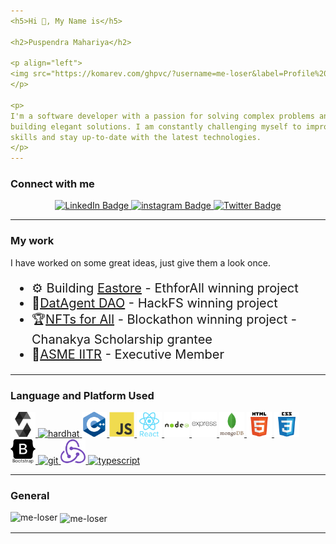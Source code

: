 ```yaml
---
<h5>Hi 👋, My Name is</h5>

<h2>Puspendra Mahariya</h2>

<p align="left">
<img src="https://komarev.com/ghpvc/?username=me-loser&label=Profile%20views&color=0e75b6&style=flat" alt="me-loser" />
</p>

<p>
I'm a software developer with a passion for solving complex problems and
building elegant solutions. I am constantly challenging myself to improve my
skills and stay up-to-date with the latest technologies.
</p>
---
```


<h3 align="left">Connect with me </h3>

<p align="center" >
  <a href="https://www.linkedin.com/in/puspendra-mahariya-112059238/">
    <img
      src="https://img.shields.io/badge/LinkedIn-0077B5?style=for-the-badge&logo=linkedin&logoColor=white"
      alt="LinkedIn Badge"
    />
  </a>
  <a href="https://www.instagram.com/p.m.puspendra_mahariya.000/">
    <img
      src="https://img.shields.io/badge/Instagram-E4405F?style=for-the-badge&logo=instagram&logoColor=white"
      alt="instagram Badge"
    />
  </a>
  <a href="https://twitter.com/puspendra_maha">
    <img
      src="https://img.shields.io/badge/Twitter-1DA1F2?style=for-the-badge&logo=twitter&logoColor=white"
      alt="Twitter Badge"
    />
  </a>
</p>

---

<h3 align="left">My work</h3>
<p>
  I have worked on some great ideas, just give them a look once.
  <ul style="font-size: 20px;">
  <li>⚙️ Building <a href="https://github.com/me-loser/Eastore">Eastore</a> - EthforAll winning project</li>
  <li>🏅<a href="https://github.com/me-loser/DatAgentDAO">DatAgent DAO</a> - HackFS winning project</li>
  <li>🏆<a href="https://github.com/me-loser/NFTs-for-All">NFTs for All</a> - Blockathon winning project - Chanakya Scholarship grantee</li>
  <li>🚀<a href="https://github.com/ASME-IITR">ASME IITR</a> - Executive Member</li>
</ul>
</p>

---

<h3 align="left">Language and Platform Used </h3>

<p align="left">
  <a href="https://docs.soliditylang.org/en/v0.8.6/" target="_blank" rel="noreferrer">
    <img
      src="https://raw.githubusercontent.com/devicons/devicon/master/icons/solidity/solidity-original.svg"
      alt="solidity"
      width="40"
      height="40"
    />
  </a>
    <a href="https://hardhat.org/" target="_blank" rel="noreferrer">
    <img
      src="https://hardhat.org/_next/static/media/hardhat-logo-dark.484eb916.svg"
      alt="hardhat"
      width="100"
      height="40"
    />
  </a>
  <a href="https://cp-algorithms.com/" target="_blank" rel="noreferrer">
    <img
      src="https://raw.githubusercontent.com/devicons/devicon/master/icons/cplusplus/cplusplus-original.svg"
      alt="cplusplus"
      width="40"
      height="40"
    />
  </a>
  <a
    href="https://devdocs.io/javascript/"
    target="_blank"
    rel="noreferrer"
  >
    <img
      src="https://raw.githubusercontent.com/devicons/devicon/master/icons/javascript/javascript-original.svg"
      alt="javascript"
      width="40"
      height="40"
    />
  </a>
  </a>
  <a href="https://reactjs.org/" target="_blank" rel="noreferrer">
    <img
      src="https://raw.githubusercontent.com/devicons/devicon/master/icons/react/react-original-wordmark.svg"
      alt="react"
      width="40"
      height="40"
    />
  </a>
  <a href="https://nodejs.org" target="_blank" rel="noreferrer">
    <img
      src="https://raw.githubusercontent.com/devicons/devicon/master/icons/nodejs/nodejs-original-wordmark.svg"
      alt="nodejs"
      width="40"
      height="40"
    />
  </a>
  <a href="https://expressjs.com" target="_blank" rel="noreferrer">
    <img
      src="https://raw.githubusercontent.com/devicons/devicon/master/icons/express/express-original-wordmark.svg"
      alt="express"
      width="40"
      height="40"
    />
  </a>
  <a href="https://www.mongodb.com/" target="_blank" rel="noreferrer">
    <img
      src="https://raw.githubusercontent.com/devicons/devicon/master/icons/mongodb/mongodb-original-wordmark.svg"
      alt="mongodb"
      width="40"
      height="40"
    />
  </a>
  <a href="https://devdocs.io/html/" target="_blank" rel="noreferrer">
    <img
      src="https://raw.githubusercontent.com/devicons/devicon/master/icons/html5/html5-original-wordmark.svg"
      alt="html5"
      width="40"
      height="40"
    />
  </a>
  <a href="https://devdocs.io/css/" target="_blank" rel="noreferrer">
    <img
      src="https://raw.githubusercontent.com/devicons/devicon/master/icons/css3/css3-original-wordmark.svg"
      alt="css3"
      width="40"
      height="40"
    />
  </a>
  <a href="https://getbootstrap.com" target="_blank" rel="noreferrer">
    <img
      src="https://raw.githubusercontent.com/devicons/devicon/master/icons/bootstrap/bootstrap-plain-wordmark.svg"
      alt="bootstrap"
      width="40"
      height="40"
    />
  </a>
  <a href="https://git-scm.com/" target="_blank" rel="noreferrer">
    <img
      src="https://www.vectorlogo.zone/logos/git-scm/git-scm-icon.svg"
      alt="git"
      width="40"
      height="40"
    />
  </a>
  </a>
  <a href="https://redux.js.org" target="_blank" rel="noreferrer">
    <img
      src="https://raw.githubusercontent.com/devicons/devicon/master/icons/redux/redux-original.svg"
      alt="redux"
      width="40"
      height="40"
    />
  </a>
  <a href="https://devdocs.io/typescript/" target="_blank" rel="noreferrer">
    <img
      src="https://cdn.jsdelivr.net/gh/devicons/devicon/icons/typescript/typescript-original.svg"
      alt="typescript"
      width="40"
      height="40"
    />
  </a>
</p>

---

<h3 align="left">General</h3>
<p>
  <img
    align="left"
    src="https://github-readme-stats.vercel.app/api/top-langs?username=me-loser&show_icons=true&locale=en&layout=compact&theme=dark&background=000000"
    alt="me-loser"
  />
</p>
<p>
  &nbsp;<img
    align="center"
    src="https://github-readme-stats.vercel.app/api?username=me-loser&show_icons=true&locale=en&theme=dark&background=000000"
    alt="me-loser"
  />
</p>

---
